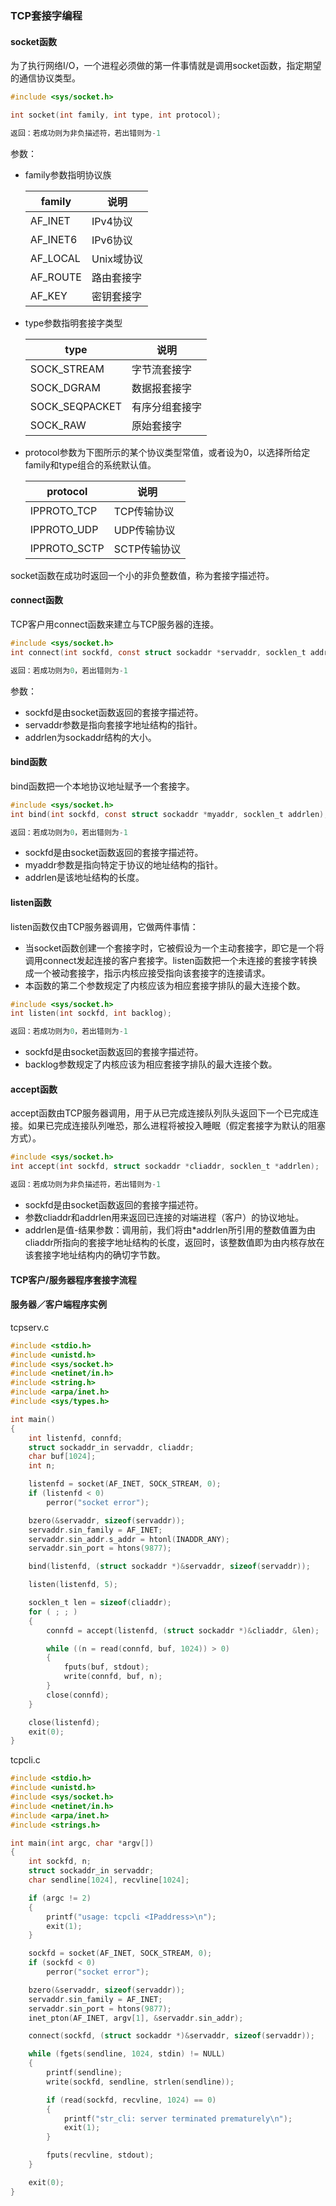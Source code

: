 ### TCP套接字编程



#### socket函数

为了执行网络I/O，一个进程必须做的第一件事情就是调用socket函数，指定期望的通信协议类型。

```c
#include <sys/socket.h>

int socket(int family, int type, int protocol);

返回：若成功则为非负描述符，若出错则为-1
```

参数：

- family参数指明协议族

  | family   | 说明      |
  | -------- | ------- |
  | AF_INET  | IPv4协议  |
  | AF_INET6 | IPv6协议  |
  | AF_LOCAL | Unix域协议 |
  | AF_ROUTE | 路由套接字   |
  | AF_KEY   | 密钥套接字   |

- type参数指明套接字类型

  | type           | 说明      |
  | -------------- | ------- |
  | SOCK_STREAM    | 字节流套接字  |
  | SOCK_DGRAM     | 数据报套接字  |
  | SOCK_SEQPACKET | 有序分组套接字 |
  | SOCK_RAW       | 原始套接字   |

- protocol参数为下图所示的某个协议类型常值，或者设为0，以选择所给定family和type组合的系统默认值。

  | protocol     | 说明       |
  | ------------ | -------- |
  | IPPROTO_TCP  | TCP传输协议  |
  | IPPROTO_UDP  | UDP传输协议  |
  | IPPROTO_SCTP | SCTP传输协议 |

socket函数在成功时返回一个小的非负整数值，称为套接字描述符。



#### connect函数

TCP客户用connect函数来建立与TCP服务器的连接。

```c
#include <sys/socket.h>
int connect(int sockfd, const struct sockaddr *servaddr, socklen_t addrlen);

返回：若成功则为0，若出错则为-1
```

参数：

- sockfd是由socket函数返回的套接字描述符。
- servaddr参数是指向套接字地址结构的指针。
- addrlen为sockaddr结构的大小。



#### bind函数

bind函数把一个本地协议地址赋予一个套接字。

```c
#include <sys/socket.h>
int bind(int sockfd, const struct sockaddr *myaddr, socklen_t addrlen);

返回：若成功则为0，若出错则为-1
```

- sockfd是由socket函数返回的套接字描述符。
- myaddr参数是指向特定于协议的地址结构的指针。
- addrlen是该地址结构的长度。



#### listen函数

listen函数仅由TCP服务器调用，它做两件事情：

- 当socket函数创建一个套接字时，它被假设为一个主动套接字，即它是一个将调用connect发起连接的客户套接字。listen函数把一个未连接的套接字转换成一个被动套接字，指示内核应接受指向该套接字的连接请求。
- 本函数的第二个参数规定了内核应该为相应套接字排队的最大连接个数。

```c
#include <sys/socket.h>
int listen(int sockfd, int backlog);

返回：若成功则为0，若出错则为-1
```

- sockfd是由socket函数返回的套接字描述符。
- backlog参数规定了内核应该为相应套接字排队的最大连接个数。



#### accept函数

accept函数由TCP服务器调用，用于从已完成连接队列队头返回下一个已完成连接。如果已完成连接队列唯恐，那么进程将被投入睡眠（假定套接字为默认的阻塞方式）。

```c
#include <sys/socket.h>
int accept(int sockfd, struct sockaddr *cliaddr, socklen_t *addrlen);

返回：若成功则为非负描述符，若出错则为-1
```

- sockfd是由socket函数返回的套接字描述符。
- 参数cliaddr和addrlen用来返回已连接的对端进程（客户）的协议地址。
- addrlen是值-结果参数：调用前，我们将由*addrlen所引用的整数值置为由cliaddr所指向的套接字地址结构的长度，返回时，该整数值即为由内核存放在该套接字地址结构内的确切字节数。



#### TCP客户/服务器程序套接字流程





#### 服务器／客户端程序实例

tcpserv.c

```c
#include <stdio.h>
#include <unistd.h>
#include <sys/socket.h>
#include <netinet/in.h>
#include <string.h>
#include <arpa/inet.h>
#include <sys/types.h>

int main()
{
    int listenfd, connfd;
    struct sockaddr_in servaddr, cliaddr;
    char buf[1024];
    int n;

    listenfd = socket(AF_INET, SOCK_STREAM, 0);
    if (listenfd < 0)
        perror("socket error");

    bzero(&servaddr, sizeof(servaddr));
    servaddr.sin_family = AF_INET;
    servaddr.sin_addr.s_addr = htonl(INADDR_ANY);
    servaddr.sin_port = htons(9877);

    bind(listenfd, (struct sockaddr *)&servaddr, sizeof(servaddr));

    listen(listenfd, 5);

    socklen_t len = sizeof(cliaddr);
    for ( ; ; )
    {
        connfd = accept(listenfd, (struct sockaddr *)&cliaddr, &len);

        while ((n = read(connfd, buf, 1024)) > 0)
        {
            fputs(buf, stdout);
            write(connfd, buf, n);
        }
        close(connfd);
    }

    close(listenfd);
    exit(0);
}

```



tcpcli.c

```c
#include <stdio.h>
#include <unistd.h>
#include <sys/socket.h>
#include <netinet/in.h>
#include <arpa/inet.h>
#include <strings.h>

int main(int argc, char *argv[])
{
    int sockfd, n;
    struct sockaddr_in servaddr;
    char sendline[1024], recvline[1024];

    if (argc != 2)
    {
        printf("usage: tcpcli <IPaddress>\n");
        exit(1);
    }

    sockfd = socket(AF_INET, SOCK_STREAM, 0);
    if (sockfd < 0)
        perror("socket error");

    bzero(&servaddr, sizeof(servaddr));
    servaddr.sin_family = AF_INET;
    servaddr.sin_port = htons(9877);
    inet_pton(AF_INET, argv[1], &servaddr.sin_addr);

    connect(sockfd, (struct sockaddr *)&servaddr, sizeof(servaddr));

    while (fgets(sendline, 1024, stdin) != NULL)
    {
        printf(sendline);
        write(sockfd, sendline, strlen(sendline));

        if (read(sockfd, recvline, 1024) == 0)
        {
            printf("str_cli: server terminated prematurely\n");
            exit(1);
        }

        fputs(recvline, stdout);
    }

    exit(0);
}

```

